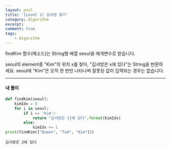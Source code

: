 ```yaml
---
layout: post
title: '[Level 1] 김서방 찾기'
category: Algorithm
excerpt: 
comment: true
tags:
    - Algorithm
---
```


findKim 함수(메소드)는 String형 배열 seoul을 매개변수로 받습니다.

seoul의 element중 "Kim"의 위치 x를 찾아, "김서방은 x에 있다"는 String을 반환하세요.
seoul에 "Kim"은 오직 한 번만 나타나며 잘못된 값이 입력되는 경우는 없습니다.

- - -
#### 내 풀이

```py
def findKim(seoul):
    kimIdx = 0
    for i in seoul:
        if i == 'Kim':
            return "김서방은 {}에 있다".format(kimIdx)
        else:
            kimIdx += 1
print(findKim(["Queen", "Tod", "Kim"]))
```
```re
김서방은 2에 있다
```
